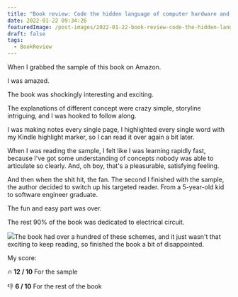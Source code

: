 ```yaml
---
title: "Book review: Code the hidden language of computer hardware and software"
date: 2022-01-22 09:34:26
featuredImage: /post-images/2022-01-22-book-review-code-the-hidden-language-of-computer-hardware-and-software.webp
draft: false
tags:
  - BookReview
---
```


When I grabbed the sample of this book on Amazon.

I was amazed.

The book was shockingly interesting and exciting.

The explanations of different concept were crazy simple, storyline intriguing, and I was hooked to follow along.

I was making notes every single page, I highlighted every single word with my Kindle highlight marker, so I can read it over again a bit later.

When I was reading the sample, I felt like I was learning rapidly fast, because I've got some understanding of concepts nobody was able to articulate so clearly. And, oh boy, that's a pleasurable, satisfying feeling.

And then when the shit hit, the fan. The second I finished with the sample, the author decided to switch up his targeted reader. From a 5-year-old kid to software engineer graduate.

The fun and easy part was over.

The rest 90% of the book was dedicated to electrical circuit.

![](/post-images/2022-01-electrical-circuit.webp)The book had over a hundred of these schemes, and it just wasn't that exciting to keep reading, so finished the book a bit of disappointed.

My score:

🔥 **12 / 10** For the sample

👎 **6 / 10** For the rest of the book
